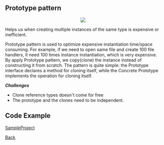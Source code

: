 ##  Prototype pattern

<p align="center">
  <image src="images/prototype.png"></image>
</p>



Helps us when creating multiple instances of the same type is expensive or inefficient.

Prototype pattern is used to optimize expensive instantiation time/space consuming. For example, if we need to open same file and create 100 file handlers, it need 100 times instance instantiation, which is very expensive.
By apply Prototype pattern, we copy(clone) the instance instead of constructing it from scratch.
The pattern is quite simple: the Prototype interface declares a method for cloning itself, while the Concrete Prototype implements the operation for cloning itself.

***Challenges***

- Clone reference types doesn't come for free
- The prototype and the clones need to be independent.


## Code Example
[SampleProject]


[SampleProject]: ../samples/Prototype-pattern/ "SampleProject"


[Back]

[Back]: ../README.md "Back"
